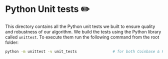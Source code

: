 # Python Unit tests :pencil2:

This directory contains all the Python unit tests we built to ensure quality and robustness of our algorithm. We build the tests using the Python library called `unittest`. To execute them run the following command from the root folder:

```bash
python -m unittest -v unit_tests                # for both Coinbase & Plaid
```

